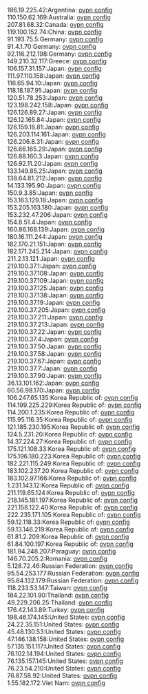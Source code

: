 186.19.225.42:Argentina: [ovpn config](vpn/186_19_225_42.ovpn)  
110.150.62.169:Australia: [ovpn config](vpn/110_150_62_169.ovpn)  
207.81.68.32:Canada: [ovpn config](vpn/207_81_68_32.ovpn)  
119.100.152.74:China: [ovpn config](vpn/119_100_152_74.ovpn)  
91.193.75.5:Germany: [ovpn config](vpn/91_193_75_5.ovpn)  
91.4.1.70:Germany: [ovpn config](vpn/91_4_1_70.ovpn)  
92.116.212.198:Germany: [ovpn config](vpn/92_116_212_198.ovpn)  
149.210.32.117:Greece: [ovpn config](vpn/149_210_32_117.ovpn)  
106.157.31.157:Japan: [ovpn config](vpn/106_157_31_157.ovpn)  
111.97.110.158:Japan: [ovpn config](vpn/111_97_110_158.ovpn)  
116.65.94.10:Japan: [ovpn config](vpn/116_65_94_10.ovpn)  
118.18.187.91:Japan: [ovpn config](vpn/118_18_187_91.ovpn)  
120.51.78.253:Japan: [ovpn config](vpn/120_51_78_253.ovpn)  
123.198.242.158:Japan: [ovpn config](vpn/123_198_242_158.ovpn)  
126.126.89.27:Japan: [ovpn config](vpn/126_126_89_27.ovpn)  
126.12.165.84:Japan: [ovpn config](vpn/126_12_165_84.ovpn)  
126.159.18.81:Japan: [ovpn config](vpn/126_159_18_81.ovpn)  
126.203.114.161:Japan: [ovpn config](vpn/126_203_114_161.ovpn)  
126.206.8.31:Japan: [ovpn config](vpn/126_206_8_31.ovpn)  
126.66.165.29:Japan: [ovpn config](vpn/126_66_165_29.ovpn)  
126.88.160.3:Japan: [ovpn config](vpn/126_88_160_3.ovpn)  
126.92.11.20:Japan: [ovpn config](vpn/126_92_11_20.ovpn)  
133.149.85.25:Japan: [ovpn config](vpn/133_149_85_25.ovpn)  
138.64.81.212:Japan: [ovpn config](vpn/138_64_81_212.ovpn)  
14.133.195.90:Japan: [ovpn config](vpn/14_133_195_90.ovpn)  
150.9.3.85:Japan: [ovpn config](vpn/150_9_3_85.ovpn)  
153.163.129.18:Japan: [ovpn config](vpn/153_163_129_18.ovpn)  
153.205.163.180:Japan: [ovpn config](vpn/153_205_163_180.ovpn)  
153.232.47.206:Japan: [ovpn config](vpn/153_232_47_206.ovpn)  
154.8.51.4:Japan: [ovpn config](vpn/154_8_51_4.ovpn)  
160.86.168.139:Japan: [ovpn config](vpn/160_86_168_139.ovpn)  
180.16.111.244:Japan: [ovpn config](vpn/180_16_111_244.ovpn)  
182.170.21.151:Japan: [ovpn config](vpn/182_170_21_151.ovpn)  
182.171.245.214:Japan: [ovpn config](vpn/182_171_245_214.ovpn)  
211.2.13.121:Japan: [ovpn config](vpn/211_2_13_121.ovpn)  
219.100.37.1:Japan: [ovpn config](vpn/219_100_37_1.ovpn)  
219.100.37.108:Japan: [ovpn config](vpn/219_100_37_108.ovpn)  
219.100.37.109:Japan: [ovpn config](vpn/219_100_37_109.ovpn)  
219.100.37.125:Japan: [ovpn config](vpn/219_100_37_125.ovpn)  
219.100.37.138:Japan: [ovpn config](vpn/219_100_37_138.ovpn)  
219.100.37.19:Japan: [ovpn config](vpn/219_100_37_19.ovpn)  
219.100.37.205:Japan: [ovpn config](vpn/219_100_37_205.ovpn)  
219.100.37.211:Japan: [ovpn config](vpn/219_100_37_211.ovpn)  
219.100.37.213:Japan: [ovpn config](vpn/219_100_37_213.ovpn)  
219.100.37.22:Japan: [ovpn config](vpn/219_100_37_22.ovpn)  
219.100.37.4:Japan: [ovpn config](vpn/219_100_37_4.ovpn)  
219.100.37.50:Japan: [ovpn config](vpn/219_100_37_50.ovpn)  
219.100.37.58:Japan: [ovpn config](vpn/219_100_37_58.ovpn)  
219.100.37.67:Japan: [ovpn config](vpn/219_100_37_67.ovpn)  
219.100.37.7:Japan: [ovpn config](vpn/219_100_37_7.ovpn)  
219.100.37.90:Japan: [ovpn config](vpn/219_100_37_90.ovpn)  
36.13.101.162:Japan: [ovpn config](vpn/36_13_101_162.ovpn)  
60.56.98.170:Japan: [ovpn config](vpn/60_56_98_170.ovpn)  
106.247.65.135:Korea Republic of: [ovpn config](vpn/106_247_65_135.ovpn)  
114.199.225.229:Korea Republic of: [ovpn config](vpn/114_199_225_229.ovpn)  
114.200.1.235:Korea Republic of: [ovpn config](vpn/114_200_1_235.ovpn)  
115.95.116.35:Korea Republic of: [ovpn config](vpn/115_95_116_35.ovpn)  
121.185.230.195:Korea Republic of: [ovpn config](vpn/121_185_230_195.ovpn)  
124.5.231.20:Korea Republic of: [ovpn config](vpn/124_5_231_20.ovpn)  
14.37.224.27:Korea Republic of: [ovpn config](vpn/14_37_224_27.ovpn)  
175.121.108.33:Korea Republic of: [ovpn config](vpn/175_121_108_33.ovpn)  
175.196.180.223:Korea Republic of: [ovpn config](vpn/175_196_180_223.ovpn)  
182.221.115.249:Korea Republic of: [ovpn config](vpn/182_221_115_249.ovpn)  
183.102.237.20:Korea Republic of: [ovpn config](vpn/183_102_237_20.ovpn)  
183.102.97.166:Korea Republic of: [ovpn config](vpn/183_102_97_166.ovpn)  
1.231.143.12:Korea Republic of: [ovpn config](vpn/1_231_143_12.ovpn)  
211.119.65.124:Korea Republic of: [ovpn config](vpn/211_119_65_124.ovpn)  
218.145.181.197:Korea Republic of: [ovpn config](vpn/218_145_181_197.ovpn)  
221.158.122.40:Korea Republic of: [ovpn config](vpn/221_158_122_40.ovpn)  
222.235.171.105:Korea Republic of: [ovpn config](vpn/222_235_171_105.ovpn)  
59.12.118.33:Korea Republic of: [ovpn config](vpn/59_12_118_33.ovpn)  
59.13.146.219:Korea Republic of: [ovpn config](vpn/59_13_146_219.ovpn)  
61.81.2.209:Korea Republic of: [ovpn config](vpn/61_81_2_209.ovpn)  
61.84.100.197:Korea Republic of: [ovpn config](vpn/61_84_100_197.ovpn)  
181.94.248.207:Paraguay: [ovpn config](vpn/181_94_248_207.ovpn)  
146.70.205.2:Romania: [ovpn config](vpn/146_70_205_2.ovpn)  
5.128.72.46:Russian Federation: [ovpn config](vpn/5_128_72_46.ovpn)  
95.54.253.177:Russian Federation: [ovpn config](vpn/95_54_253_177.ovpn)  
95.84.132.179:Russian Federation: [ovpn config](vpn/95_84_132_179.ovpn)  
118.233.53.147:Taiwan: [ovpn config](vpn/118_233_53_147.ovpn)  
184.22.101.90:Thailand: [ovpn config](vpn/184_22_101_90.ovpn)  
49.229.206.25:Thailand: [ovpn config](vpn/49_229_206_25.ovpn)  
176.42.143.89:Turkey: [ovpn config](vpn/176_42_143_89.ovpn)  
198.46.174.145:United States: [ovpn config](vpn/198_46_174_145.ovpn)  
24.22.35.151:United States: [ovpn config](vpn/24_22_35_151.ovpn)  
45.48.130.53:United States: [ovpn config](vpn/45_48_130_53.ovpn)  
47.146.138.158:United States: [ovpn config](vpn/47_146_138_158.ovpn)  
57.135.151.117:United States: [ovpn config](vpn/57_135_151_117.ovpn)  
76.102.14.194:United States: [ovpn config](vpn/76_102_14_194.ovpn)  
76.135.157.145:United States: [ovpn config](vpn/76_135_157_145.ovpn)  
76.23.54.210:United States: [ovpn config](vpn/76_23_54_210.ovpn)  
76.87.58.92:United States: [ovpn config](vpn/76_87_58_92.ovpn)  
1.55.182.172:Viet Nam: [ovpn config](vpn/1_55_182_172.ovpn)  
